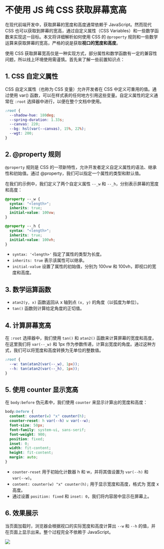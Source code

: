 # 不使用 JS 纯 CSS 获取屏幕宽高

在现代前端开发中，获取屏幕的宽度和高度通常依赖于 JavaScript。然而现代 CSS 也可以获取到屏幕的宽高，通过自定义属性（CSS Variables）和一些数学函数来实现这一目标。本文将详细解析如何使用 CSS 的 `@property` 规则和一些数学运算来获取屏幕的宽高，严格的说是获取**视口的宽度和高度**。

使用 CSS 获取屏幕宽高仅是一种实现方式，部分属性和数学函数有一定的兼容性问题，所以线上环境使用需谨慎。首先来了解一些前置知识点：

## 1\. CSS 自定义属性

CSS 自定义属性（也称为 CSS 变量）允许开发者在 CSS 中定义可重用的值。通过使用 var() 函数，可以在样式表的任何地方引用这些变量。自定义属性的定义通常在 `:root` 选择器中进行，以便在整个文档中使用。

```css
:root {
  --shadow-hue: 180deg;
  --spring-duration: 1.33s;
  --canvas: 220;
  --bg: hsl(var(--canvas), 15%, 22%);
  --wgt: 200;
}
```

## 2\. @property 规则

`@property` 规则是 CSS 的一项新特性，允许开发者定义自定义属性的语法、继承性和初始值。通过 @property，我们可以指定一个属性的类型和默认值。

在我们的示例中，我们定义了两个自定义属性 `--_w` 和 `--_h`，分别表示屏幕的宽度和高度：

```css
@property --_w {
  syntax: "<length>";
  inherits: true;
  initial-value: 100vw;
}

@property --_h {
  syntax: "<length>";
  inherits: true;
  initial-value: 100vh;
}
```

- `syntax: '<length>'` 指定了属性的类型为长度。
- `inherits: true` 表示该属性可以继承。
- `initial-value` 设置了属性的初始值，分别为 100vw 和 100vh，即视口的宽度和高度。

## 3\. 数学运算函数

- `atan2(y, x)` 函数返回从 x 轴到点 `(x, y)` 的角度（以弧度为单位）。
- `tan()` 函数则计算给定角度的正切值。

## 4\. 计算屏幕宽高

在 `:root` 选择器中，我们使用 `tan()` 和 `atan2()` 函数来计算屏幕的宽度和高度，在这里我们将 `var(--_w)` 和 1px 作为参数传递，计算出宽度的角度。通过这种方式，我们可以将宽度和高度转换为无单位的整数值。

```css
:root {
  --w: tan(atan2(var(--_w), 1px));
  --h: tan(atan2(var(--_h), 1px));
}
```

## 5\. 使用 counter 显示宽高

在 `body:before` 伪元素中，我们使用 `counter` 来显示计算出的宽度和高度：

```css
body:before {
  content: counter(w) "x" counter(h);
  counter-reset: h var(--h) w var(--w);
  font-size: 50px;
  font-family: system-ui, sans-serif;
  font-weight: 900;
  position: fixed;
  inset: 0;
  width: fit-content;
  height: fit-content;
  margin: auto;
}
```

- `counter-reset` 用于初始化计数器 h 和 w，并将其值设置为 `var(--h)` 和 `var(--w)`。
- `content: counter(w) "x" counter(h);` 用于显示宽度和高度，格式为 宽度 x 高度。
- 通过设置 `position: fixed` 和 `inset: 0`，我们将内容居中显示在屏幕上。

## 6\. 效果展示

当页面加载时，浏览器会根据视口的实际宽度和高度计算出 `--w` 和 `--h` 的值，并在页面上显示出来。整个过程完全不依赖于 JavaScript。

<img src="../imgs/11/01.gif" />